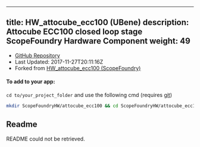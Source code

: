 
---
title: HW_attocube_ecc100 (UBene)
description: Attocube ECC100 closed loop stage ScopeFoundry Hardware Component
weight: 49
---
- [GitHub Repository](https://github.com/UBene/HW_attocube_ecc100)
- Last Updated: 2017-11-27T20:11:16Z
- Forked from [HW_attocube_ecc100 (ScopeFoundry)](/docs/300_reference/hw-components/hw_attocube_ecc100-scopefoundry)

#### To add to your app:

`cd to/your_project_folder` and use the following cmd (requires [git](/docs/100_development/20_git/))

```bash
mkdir ScopeFoundryHW/attocube_ecc100 && cd ScopeFoundryHW/attocube_ecc100 && git init --initial-branch=master && git remote add upstream_UBene https://github.com/UBene/HW_attocube_ecc100 && git pull upstream_UBene master && cd ../..
```

## Readme
README could not be retrieved.
